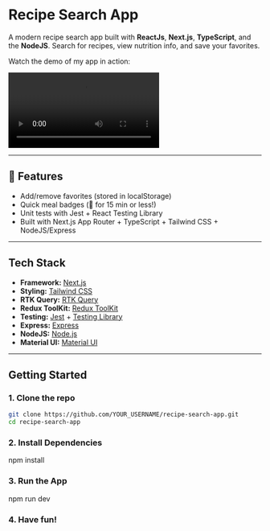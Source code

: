 # Recipe Search App

A modern recipe search app built with **ReactJs**, **Next.js**, **TypeScript**, and the **NodeJS**. Search for recipes, view nutrition info, and save your favorites.

Watch the demo of my app in action:

![Recipe Finder Demo](https://i.imgur.com/uZhcZEY.mp4)

---

## 🚀 Features

- Add/remove favorites (stored in localStorage)
- Quick meal badges (🚀 for 15 min or less!)
- Unit tests with Jest + React Testing Library
- Built with Next.js App Router + TypeScript + Tailwind CSS + NodeJS/Express

---

## Tech Stack

- **Framework:** [Next.js](https://nextjs.org/)
- **Styling:** [Tailwind CSS](https://tailwindcss.com/)
- **RTK Query:** [RTK Query](https://redux-toolkit.js.org/rtk-query/overview)
- **Redux ToolKit:** [Redux ToolKit](https://redux-toolkit.js.org/)
- **Testing:** [Jest](https://jestjs.io/) + [Testing Library](https://testing-library.com/)
- **Express:** [Express](https://expressjs.com/)
- **NodeJS:** [Node.js](https://nodejs.org/en)
- **Material UI:** [Material UI](https://mui.com/material-ui/)

---

## Getting Started

### 1. Clone the repo

```bash
git clone https://github.com/YOUR_USERNAME/recipe-search-app.git
cd recipe-search-app
```

### 2. Install Dependencies

npm install

### 3. Run the App

npm run dev

### 4. Have fun!
